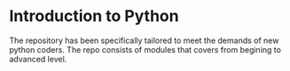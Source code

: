 # Introduction  to Python

The repository has been specifically tailored to meet the demands of new python coders. The repo consists of modules that covers from begining to advanced level.